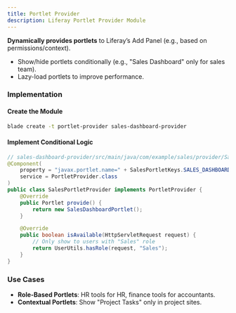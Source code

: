 ```yaml
---
title: Portlet Provider
description: Liferay Portlet Provider Module
---
```


**Dynamically provides portlets** to Liferay’s Add Panel (e.g., based on permissions/context).

- Show/hide portlets conditionally (e.g., "Sales Dashboard" only for sales team).
- Lazy-load portlets to improve performance.

### Implementation

#### Create the Module

```bash
blade create -t portlet-provider sales-dashboard-provider
```

#### Implement Conditional Logic

```java
// sales-dashboard-provider/src/main/java/com/example/sales/provider/SalesPortletProvider.java
@Component(
    property = "javax.portlet.name=" + SalesPortletKeys.SALES_DASHBOARD,
    service = PortletProvider.class
)
public class SalesPortletProvider implements PortletProvider {
    @Override
    public Portlet provide() {
        return new SalesDashboardPortlet();
    }

    @Override
    public boolean isAvailable(HttpServletRequest request) {
        // Only show to users with "Sales" role
        return UserUtils.hasRole(request, "Sales");
    }
}
```

### Use Cases

- **Role-Based Portlets**: HR tools for HR, finance tools for accountants.
- **Contextual Portlets**: Show "Project Tasks" only in project sites.
